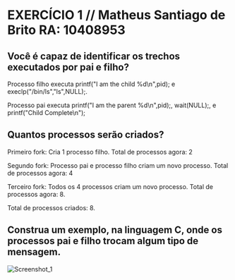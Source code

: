# EXERCÍCIO 1  //  Matheus Santiago de Brito   RA: 10408953

## Você é capaz de identificar os trechos executados por pai e filho?

Processo filho executa printf("I am the child %d\n",pid); e execlp("/bin/ls","ls",NULL);.

Processo pai executa printf("I am the parent %d\n",pid);, wait(NULL);, e printf("Child Complete\n");

## Quantos processos serão criados?

Primeiro fork: Cria 1 processo filho. Total de processos agora: 2

Segundo fork: Processo pai e processo filho criam um novo processo.  Total de processos agora: 4

Terceiro fork: Todos os 4 processos criam um novo processo. Total de processos agora: 8.

Total de processos criados: 8.

## Construa um exemplo, na linguagem C, onde os processos pai e filho trocam algum tipo de mensagem.

![Screenshot_1](https://github.com/matheus-sdb/Sistemas-OP/assets/160658617/e852c1de-3e3f-4164-9d98-7c29f29658af)
